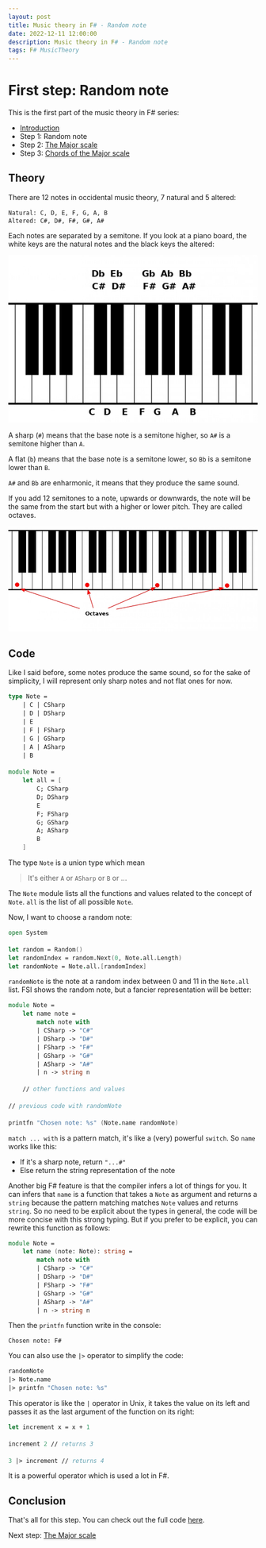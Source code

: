 ```yaml
---
layout: post
title: Music theory in F# - Random note
date: 2022-12-11 12:00:00
description: Music theory in F# - Random note
tags: F# MusicTheory
---
```


# First step: Random note

This is the first part of the music theory in F# series:
- [Introduction](/2022/12/11/fsharp-music-theory-00-introduction)
- Step 1: Random note
- Step 2: [The Major scale](/2022/12/11/fsharp-music-theory-02-major-scale)
- Step 3: [Chords of the Major scale](/2022/12/11/fsharp-music-theory-03-chords)

## Theory

There are 12 notes in occidental music theory, 7 natural and 5 altered:
```
Natural: C, D, E, F, G, A, B
Altered: C#, D#, F#, G#, A#
```
Each notes are separated by a semitone. If you look at a piano board, the white keys are the natural notes and the black keys the altered:

![Piano keyboard with the name of the notes](/assets/images/fsharp-music-theory/KeyboardWithNotes.jpg)

A sharp (`#`) means that the base note is a semitone higher, so `A#` is a semitone higher than `A`.

A flat (`b`) means that the base note is a semitone lower, so `Bb` is a semitone lower than `B`.

`A#` and `Bb` are enharmonic, it means that they produce the same sound.

If you add 12 semitones to a note, upwards or downwards, the note will be the same from the start but with a higher or lower pitch. They are called octaves.

![Piano with all the C marked as octaves](/assets/images/fsharp-music-theory/Octaves.jpg)

## Code

Like I said before, some notes produce the same sound, so for the sake of simplicity, I will represent only sharp notes and not flat ones for now.

```fsharp
type Note =
    | C | CSharp
    | D | DSharp
    | E
    | F | FSharp
    | G | GSharp
    | A | ASharp
    | B

module Note =
    let all = [
        C; CSharp
        D; DSharp
        E
        F; FSharp
        G; GSharp
        A; ASharp
        B
    ]
```

The type `Note` is a union type which mean 
> It's either `A` or `ASharp` or `B` or ...

The `Note` module lists all the functions and values related to the concept of `Note`. `all` is the list of all possible `Note`.

Now, I want to choose a random note:

```fsharp
open System

let random = Random()
let randomIndex = random.Next(0, Note.all.Length)
let randomNote = Note.all.[randomIndex]
```

`randomNote` is the note at a random index between 0 and 11 in the `Note.all` list. FSI shows the random note, but a fancier representation will be better:

```fsharp
module Note =
    let name note =
        match note with
        | CSharp -> "C#"
        | DSharp -> "D#"
        | FSharp -> "F#"
        | GSharp -> "G#"
        | ASharp -> "A#"
        | n -> string n

    // other functions and values

// previous code with randomNote

printfn "Chosen note: %s" (Note.name randomNote)
```

`match ... with` is a pattern match, it's like a (very) powerful `switch`. So `name` works like this:
- If it's a sharp note, return `"...#"`
- Else return the string representation of the note

Another big F# feature is that the compiler infers a lot of things for you. It can infers that `name` is a function that takes a `Note` as argument and returns a `string` because the pattern matching matches `Note` values and returns `string`. So no need to be explicit about the types in general, the code will be more concise with this strong typing. But if you prefer to be explicit, you can rewrite this function as follows:
```fsharp
module Note =
    let name (note: Note): string =
        match note with
        | CSharp -> "C#"
        | DSharp -> "D#"
        | FSharp -> "F#"
        | GSharp -> "G#"
        | ASharp -> "A#"
        | n -> string n
```

Then the `printfn` function write in the console:
```
Chosen note: F#
```

You can also use the `|>` operator to simplify the code:
```fsharp
randomNote
|> Note.name
|> printfn "Chosen note: %s"
```

This operator is like the `|` operator in Unix, it takes the value on its left and passes it as the last argument of the function on its right:
```fsharp
let increment x = x + 1

increment 2 // returns 3

3 |> increment // returns 4
```

It is a powerful operator which is used a lot in F#.

## Conclusion

That's all for this step. You can check out the full code [here](https://github.com/cmoinard/FsMusicTheory/blob/main/Scripts/01_RandomNote.fsx).

Next step: [The Major scale](/2022/12/11/fsharp-music-theory-02-major-scale)